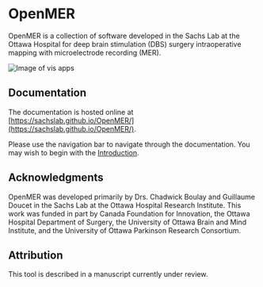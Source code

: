 # OpenMER

OpenMER is a collection of software developed in the Sachs Lab at the Ottawa Hospital for deep brain stimulation (DBS) surgery intraoperative mapping with microelectrode recording (MER).

![Image of vis apps](https://github.com/SachsLab/OpenMER/blob/master/vis_apps_screenshot.PNG?raw=true)

## Documentation

The documentation is hosted online at [https://sachslab.github.io/OpenMER/](https://sachslab.github.io/OpenMER/).

Please use the navigation bar to navigate through the documentation. You may wish to begin with the [Introduction](./introduction.md).

## Acknowledgments

OpenMER was developed primarily by Drs. Chadwick Boulay and Guillaume Doucet in the Sachs Lab at the Ottawa Hospital Research Institute. This work was funded in part by Canada Foundation for Innovation, the Ottawa Hospital Department of Surgery, the University of Ottawa Brain and Mind Institute, and the University of Ottawa Parkinson Research Consortium.

## Attribution

This tool is described in a manuscript currently under review.
